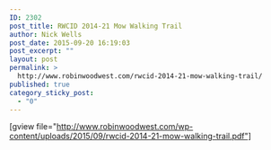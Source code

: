 ```yaml
---
ID: 2302
post_title: RWCID 2014-21 Mow Walking Trail
author: Nick Wells
post_date: 2015-09-20 16:19:03
post_excerpt: ""
layout: post
permalink: >
  http://www.robinwoodwest.com/rwcid-2014-21-mow-walking-trail/
published: true
category_sticky_post:
  - "0"
---
```

[gview file="http://www.robinwoodwest.com/wp-content/uploads/2015/09/rwcid-2014-21-mow-walking-trail.pdf"]